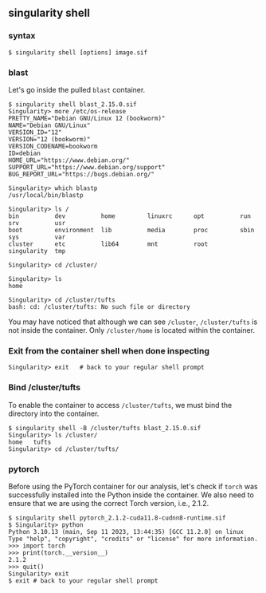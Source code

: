 ## singularity shell

### syntax
```
$ singularity shell [options] image.sif
```
### blast
Let's go inside the pulled `blast` container.  

```
$ singularity shell blast_2.15.0.sif  
Singularity> more /etc/os-release 
PRETTY_NAME="Debian GNU/Linux 12 (bookworm)"
NAME="Debian GNU/Linux"
VERSION_ID="12"
VERSION="12 (bookworm)"
VERSION_CODENAME=bookworm
ID=debian
HOME_URL="https://www.debian.org/"
SUPPORT_URL="https://www.debian.org/support"
BUG_REPORT_URL="https://bugs.debian.org/"

Singularity> which blastp
/usr/local/bin/blastp

Singularity> ls /
bin          dev          home         linuxrc      opt          run          srv          usr
boot         environment  lib          media        proc         sbin         sys          var
cluster      etc          lib64        mnt          root         singularity  tmp

Singularity> cd /cluster/

Singularity> ls
home

Singularity> cd /cluster/tufts
bash: cd: /cluster/tufts: No such file or directory
```

You may have noticed that although we can see `/cluster`, `/cluster/tufts` is not inside the container. Only `/cluster/home` is located within the container.

### Exit from the container shell when done inspecting
```
Singularity> exit   # back to your regular shell prompt
```

### Bind /cluster/tufts

To enable the container to access `/cluster/tufts`, we must bind the directory into the container.
```
$ singularity shell -B /cluster/tufts blast_2.15.0.sif 
Singularity> ls /cluster/
home   tufts
Singularity> cd /cluster/tufts/
```

### pytorch
Before using the PyTorch container for our analysis, let's check if `torch` was successfully installed into the Python inside the container. We also need to ensure that we are using the correct Torch version, i.e., 2.1.2.
```
$ singularity shell pytorch_2.1.2-cuda11.8-cudnn8-runtime.sif
$ Singularity> python
Python 3.10.13 (main, Sep 11 2023, 13:44:35) [GCC 11.2.0] on linux
Type "help", "copyright", "credits" or "license" for more information.
>>> import torch
>>> print(torch.__version__)
2.1.2
>>> quit()
Singularity> exit
$ exit # back to your regular shell prompt
```
